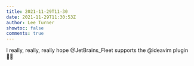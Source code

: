 ```yaml
---
title: 2021-11-29T11-30
date: 2021-11-29T11:30:53Z
author: Lee Turner
showtoc: false
comments: true
---
```


I really, really, really hope @JetBrains_Fleet supports the @ideavim plugin 🙏🏻

